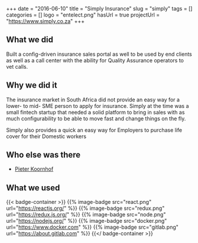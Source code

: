 +++ 
date = "2016-06-10"
title = "Simply Insurance"
slug = "simply" 
tags = []
categories = []
logo = "entelect.png"
hasUrl = true
projectUrl = "https://www.simply.co.za"
+++
## What we did
Built a config-driven insurance sales portal as well to be used by end clients as well as a call center with the ability for Quality Assurance operators to vet calls.

## Why we did it
The insurance market in South Africa did not provide an easy way for a lower- to mid- SME person to apply for insurance. Simply at the time was a small fintech startup that needed a solid platform to bring in sales with as much configurability to be able to move fast and change things on the fly.

Simply also provides a quick an easy way for Employers to purchase life cover for their Domestic workers

## Who else was there
* [Pieter Koornhof](https://www.linkedin.com/in/pieterkoornhof/)

## What we used

{{< badge-container >}}
  {{% image-badge src="react.png" url="https://reactjs.org/" %}}
  {{% image-badge src="redux.png" url="https://redux.js.org/" %}}
  {{% image-badge src="node.png" url="https://nodejs.org/" %}}
  {{% image-badge src="docker.png" url="https://www.docker.com" %}}
  {{% image-badge src="gitlab.png" url="https://about.gitlab.com" %}}
{{</ badge-container >}}